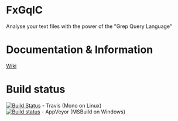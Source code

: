 # FxGqlC
Analyse your text files with the power of the "Grep Query Language"

# Documentation & Information
[Wiki](https://github.com/WimObiwan/FxGqlC/wiki)

# Build status
[![Build Status](https://travis-ci.org/WimObiwan/FxGqlC.svg?branch=master)](https://travis-ci.org/WimObiwan/FxGqlC) - Travis (Mono on Linux)  
[![Build status](https://ci.appveyor.com/api/projects/status/27f4cgywwdu5ybud?svg=true)](https://ci.appveyor.com/project/WimObiwan/fxgqlc) - AppVeyor (MSBuild on Windows)
